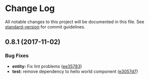 # Change Log

All notable changes to this project will be documented in this file. See [standard-version](https://github.com/conventional-changelog/standard-version) for commit guidelines.

<a name="0.8.1"></a>
## 0.8.1 (2017-11-02)


### Bug Fixes

* **entity:** Fix lint problems ([ee35783](https://github.com/alfredoperez/ngx-datacontext/commit/ee35783))
* **test:** remove dependency to hello world component ([e3057d7](https://github.com/alfredoperez/ngx-datacontext/commit/e3057d7))
